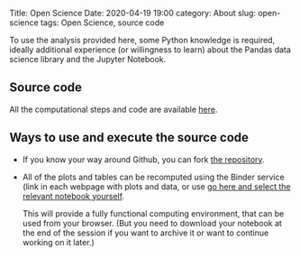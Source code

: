Title: Open Science
Date: 2020-04-19 19:00
category: About
slug: open-science
tags: Open Science, source code


To use the analysis provided here, some Python knowledge is required, ideally
additional experience (or willingness to learn) about the Pandas data science
library and the Jupyter Notebook.

## Source code
All the computational steps and code are available
[here](https://github.com/fangohr/coronavirus-2020/tree/master/coronavirus).

## Ways to use and execute the source code

* If you know your way around Github, you can fork [the
  repository](https://github.com/fangohr/coronavirus-2020/).

* All of the plots and tables can be recomputed using the Binder service (link
  in each webpage with plots and data, or use [go here and select the relevant
  notebook yourself](https://mybinder.org/v2/gh/oscovida/oscovida.github.io/master?filepath=ipynb).
  
  This will provide a fully functional computing environment, that can be used
  from your browser. (But you need to download your notebook at the end of the
  session if you want to archive it or want to continue working on it later.)



